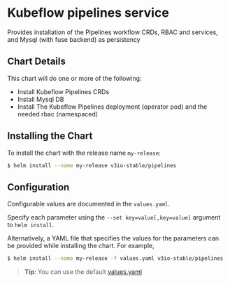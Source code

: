 # Kubeflow pipelines service

Provides installation of the Pipelines workflow CRDs, RBAC and services, and Mysql (with fuse backend) as persistency

## Chart Details

This chart will do one or more of the following:

* Install Kubeflow Pipelines CRDs
* Install Mysql DB
* Install The Kubeflow Pipelines deployment (operator pod) and the needed rbac (namespaced)

## Installing the Chart

To install the chart with the release name `my-release`:

```bash
$ helm install --name my-release v3io-stable/pipelines
```

## Configuration

Configurable values are documented in the `values.yaml`.

Specify each parameter using the `--set key=value[,key=value]` argument to `helm install`.

Alternatively, a YAML file that specifies the values for the parameters can be provided while installing the chart. For example,

```bash
$ helm install --name my-release -f values.yaml v3io-stable/pipelines
```

> **Tip**: You can use the default [values.yaml](values.yaml)
